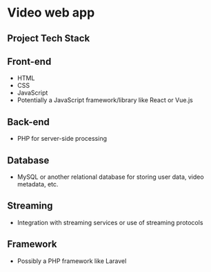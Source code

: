 # Video web app

## Project Tech Stack

## Front-end
- HTML
- CSS
- JavaScript
- Potentially a JavaScript framework/library like React or Vue.js

## Back-end
- PHP for server-side processing

## Database
- MySQL or another relational database for storing user data, video metadata, etc.

## Streaming
- Integration with streaming services or use of streaming protocols

## Framework
- Possibly a PHP framework like Laravel

